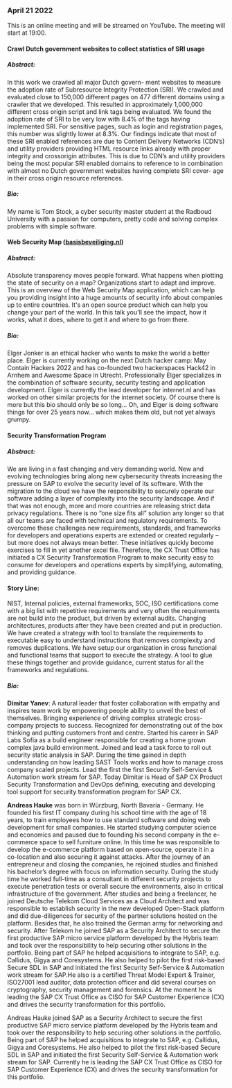 ### April 21 2022
This is an online meeting and will be streamed on YouTube.
The meeting will start at 19:00.
#### Crawl Dutch government websites to collect statistics of SRI usage
##### Abstract:
In this work we crawled all major Dutch govern-
ment websites to measure the adoption rate of Subresource
Integrity Protection (SRI). We crawled and evaluated close
to 150,000 different pages on 477 different domains using a
crawler that we developed. This resulted in approximately
1,000,000 different cross origin script and link tags being
evaluated. We found the adoption rate of SRI to be very
low with 8.4% of the tags having implemented SRI. For
sensitive pages, such as login and registration pages, this
number was slightly lower at 8.3%. Our findings indicate
that most of these SRI enabled references are due to
Content Delivery Networks (CDN’s) and utility providers providing
HTML resource links already with proper integrity and
crossorigin attributes. This is due to CDN’s and utility
providers being the most popular SRI enabled domains to
reference to in combination with almost
no Dutch government websites having complete SRI cover-
age in their cross origin resource references.
##### Bio:
My name is Tom Stock, a cyber security master student at the Radboud University with a passion for computers, pretty code and solving complex problems with simple software.
#### Web Security Map ([basisbeveiliging.nl](https://basisbeveiliging.nl))
##### Abstract:
Absolute transparency moves people forward. What happens when plotting the state of security on a map? Organizations start to adapt and improve. This is an overview of the Web Security Map application, which can help you providing insight into a huge amounts of security info about companies up to entire countries. It's an open source product which can help you change your part of the world. In this talk you'll see the impact, how it works, what it does, where to get it and where to go from there.
##### Bio:
Elger Jonker is an ethical hacker who wants to make the world a better place. Elger is currently working on the next Dutch hacker camp: May Contain Hackers 2022 and has co-founded two hackerspaces Hack42 in Arnhem and Awesome Space in Utrecht. Professionally Elger specializes in the combination of software security, security testing and application development. Elger is currently the lead developer for internet.nl and has worked on other similar projects for the internet society. Of course there is more but this bio should only be so long... Oh, and Elger is doing software things for over 25 years now... which makes them old, but not yet always grumpy.
#### Security Transformation Program
##### Abstract:
We are living in a fast changing and very demanding world. New and evolving technologies bring along new cybersecurity threats increasing the pressure on SAP to evolve the security level of its software. With the migration to the cloud we have the responsibility to securely operate our software adding a layer of complexity into the security landscape. And if that was not enough, more and more countries are releasing strict data privacy regulations. There is no “one size fits all” solution any longer so that all our teams are faced with technical and regulatory requirements. To overcome these challenges new requirements, standards, and frameworks for developers and operations experts are extended or created regularly – but more does not always mean better. These initiatives quickly become exercises to fill in yet another excel file. Therefore, the CX Trust Office has initiated a CX Security Transformation Program to make security easy to consume for developers and operations experts by simplifying, automating, and providing guidance.
#### Story Line:
NIST, Internal policies, external frameworks,  SOC, ISO certifications come with a big list with repetitive requirements and very often the requirements are not build into the product, but driven by external audits. Changing architectures, products after they have been created and put in production. We have created a strategy with tool to translate the requirements to executable easy to understand instructions that removes complexity and removes duplications. We have setup our organization in cross functional and functional teams that support to execute the strategy. A tool to glue these things together and provide guidance, current status for all the frameworks and regulations.
##### Bio:
**Dimitar Yanev**: A natural leader that foster collaboration with empathy and inspires team work by empowering people ability to unveil the best of themselves. Bringing experience of driving complex strategic cross-company projects to success. Recognized for demonstrating out of the box thinking and putting customers front and centre. Started his career in SAP Labs Sofia as a build engineer responsible for creating a home grown complex java build environment. Joined and lead a task force to roll out security static analysis in SAP.  During the time gained in depth understanding on how leading SAST Tools works and how to manage cross company scaled projects. Lead the first the first Security Self-Service & Automation work stream for SAP.  Today Dimitar is Head of SAP CX Product Security Transformation and DevOps defining, executing and developing tool support for security transformation program for SAP CX.  
  
**Andreas Hauke** was born in Würzburg, North Bavaria - Germany. He founded his first IT company during his school time with the age of 18 years, to train employees how to use standard software and doing web development for small companies. He started studying computer science and economics and paused due to founding his second company in the e-commerce space to sell furniture online. In this time he was responsible to develop the e-commerce platform based on open-source, operate it in a co-location and also securing it against attacks. After the journey of an entrepreneur and closing the companies, he rejoined studies and finished his bachelor’s degree with focus on information security. During the study time he worked full-time as a consultant in different security projects to execute penetration tests or overall secure the environments, also in critical infrastructure of the government. After studies and being a freelancer, he joined Deutsche Telekom Cloud Services as a Cloud Architect and was responsible to establish security in the new developed Open-Stack platform and did due-diligences for security of the partner solutions hosted on the platform. Besides that, he also trained the German army for networking and security. After Telekom he joined SAP as a Security Architect to secure the first productive SAP micro service platform developed by the Hybris team and took over the responsibility to help securing other solutions in the portfolio. Being part of SAP he helped acquisitions to integrate to SAP, e.g. Callidus, Gigya and Coresystems. He also helped to pilot the first risk-based Secure SDL in SAP and initiated the first Security Self-Service & Automation work stream for SAP.He also is a certified Threat Model Expert & Trainer, ISO27001 lead auditor, data protection officer and did several courses on cryptography, security management and forensics. At the moment he is leading the SAP CX Trust Office as CISO for SAP Customer Experience (CX) and drives the security transformation for this portfolio. 

Andreas Hauke joined SAP as a Security Architect to secure the first productive SAP micro service platform developed by the Hybris team and took over the responsibility to help securing other solutions in the portfolio. Being part of SAP he helped acquisitions to integrate to SAP, e.g. Callidus, Gigya and Coresystems. He also helped to pilot the first risk-based Secure SDL in SAP and initiated the first Security Self-Service & Automation work stream for SAP. Currently he is leading the SAP CX Trust Office as CISO for SAP Customer Experience (CX) and drives the security transformation for this portfolio.
